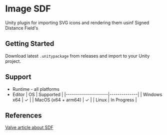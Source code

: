 # Image SDF
Unity plugin for importing SVG icons and rendering them usinf Signed Distance Field's

## Getting Started
Download latest `.unitypackage` from releases and import to your Unity project.

## Support
- Runtime - all platforms
- Editor
  |   OS                |  Supported   |
  |---------------------|--------------|
  | Windows x64         |    ✓        |
  | MacOS (x64 + arm64) |    ✓        |
  | Linux               | In Progress  |

## References
[Valve article about SDF](https://steamcdn-a.akamaihd.net/apps/valve/2007/SIGGRAPH2007_AlphaTestedMagnification.pdf)
